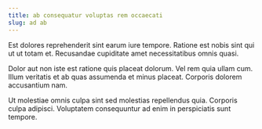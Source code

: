 ```yaml
---
title: ab consequatur voluptas rem occaecati
slug: ad ab
---
```


Est dolores reprehenderit sint earum iure tempore. Ratione est nobis sint qui ut ut totam et. Recusandae cupiditate amet necessitatibus omnis quasi.

Dolor aut non iste est ratione quis placeat dolorum. Vel rem quia ullam cum. Illum veritatis et ab quas assumenda et minus placeat. Corporis dolorem accusantium nam.

Ut molestiae omnis culpa sint sed molestias repellendus quia. Corporis culpa adipisci. Voluptatem consequuntur ad enim in perspiciatis sunt tempore.
